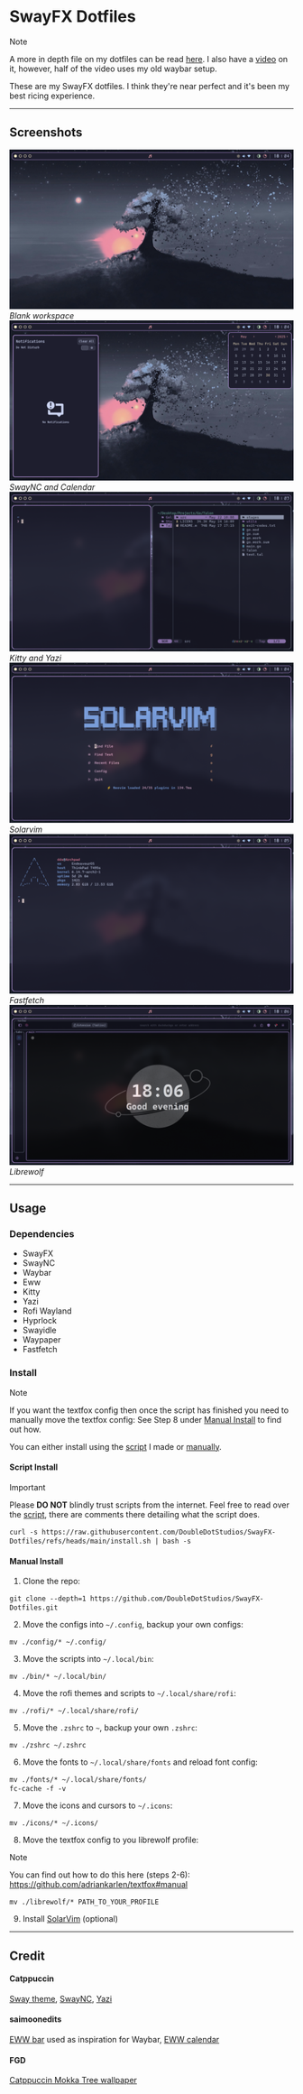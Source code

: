 # SwayFX Dotfiles

> [!NOTE]
> A more in depth file on my dotfiles can be read [here](./misc/README.md).
> I also have a [video]() on it, however, half of the video uses my old waybar setup.

These are my SwayFX dotfiles. I think they're near perfect and it's been my best ricing experience.

***

## Screenshots
![Blank workspace](./misc/Blank.png)
*Blank workspace*
![SwayNC and Calendar](./misc/Populated.png)
*SwayNC and Calendar*
![Kitty and Yazi](./misc/Kitty-Yazi.png)
*Kitty and Yazi*
![SolarVim](./misc/SolarVim.png)
*Solarvim*
![Fastfetch](./misc/Fetch.png)
*Fastfetch*
![Librewolf](./misc/Librewolf.png)
*Librewolf*

***

## Usage
### Dependencies
- SwayFX
- SwayNC
- Waybar
- Eww
- Kitty
- Yazi
- Rofi Wayland
- Hyprlock
- Swayidle
- Waypaper
- Fastfetch

### Install
> [!NOTE]
> If you want the textfox config then once the script has finished you need to manually move the textfox config:
> See Step 8 under [Manual Install](#manual-install) to find out how.

You can either install using the [script](#script-install) I made or [manually](#manual-install).

#### Script Install
> [!IMPORTANT]
> Please **DO NOT** blindly trust scripts from the internet.
> Feel free to read over the [script](./install.sh), there are comments there detailing what the script does.
```console
curl -s https://raw.githubusercontent.com/DoubleDotStudios/SwayFX-Dotfiles/refs/heads/main/install.sh | bash -s
```

#### Manual Install
1. Clone the repo:
```console
git clone --depth=1 https://github.com/DoubleDotStudios/SwayFX-Dotfiles.git
```

2. Move the configs into `~/.config`, backup your own configs:
```console
mv ./config/* ~/.config/
```

3. Move the scripts into `~/.local/bin`:
```console
mv ./bin/* ~/.local/bin/
```

4. Move the rofi themes and scripts to `~/.local/share/rofi`:
```console
mv ./rofi/* ~/.local/share/rofi/
```

5. Move the `.zshrc` to `~`, backup your own `.zshrc`:
```console
mv ./zshrc ~/.zshrc
```

6. Move the fonts to `~/.local/share/fonts` and reload font config:
```console
mv ./fonts/* ~/.local/share/fonts/
fc-cache -f -v
```

7. Move the icons and cursors to `~/.icons`:
```console
mv ./icons/* ~/.icons/
```

8. Move the textfox config to you librewolf profile:
> [!NOTE]
> You can find out how to do this here (steps 2-6):
> https://github.com/adriankarlen/textfox#manual
```
mv ./librewolf/* PATH_TO_YOUR_PROFILE
```

9. Install [SolarVim](https://github.com/DoubleDotStudios/SolarVim) (optional)

***

## Credit
#### Catppuccin
[Sway theme](https://catppuccin.com/ports/?q=i3%2Fsway), [SwayNC](https://catppuccin.com/ports/?q=swaync), [Yazi](https://catppuccin.com/ports/?q=yazi)

#### saimoonedits
[EWW bar](https://github.com/Saimoomedits/eww-widgets) used as inspiration for Waybar, [EWW calendar](https://github.com/Saimoomedits/eww-widgets)

#### FGD
[Catppuccin Mokka Tree wallpaper](https://gitlab.com/garuda-linux/themes-and-settings/settings/garuda-mokka/-/blob/main/wallpapers/Mokka-tree.jpg?ref_type=heads)
